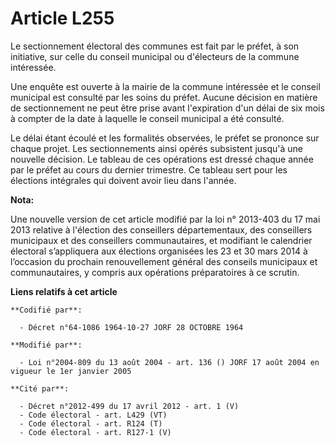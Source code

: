 # Article L255

Le sectionnement électoral des communes est fait par le préfet, à son initiative, sur celle du conseil municipal ou
d'électeurs de la commune intéressée.

Une enquête est ouverte à la mairie de la commune intéressée et le conseil municipal est consulté par les soins du préfet.
Aucune décision en matière de sectionnement ne peut être prise avant l'expiration d'un délai de six mois à compter de la date
à laquelle le conseil municipal a été consulté.

Le délai étant écoulé et les formalités observées, le préfet se prononce sur chaque projet. Les sectionnements ainsi opérés
subsistent jusqu'à une nouvelle décision. Le tableau de ces opérations est dressé chaque année par le préfet au cours du
dernier trimestre. Ce tableau sert pour les élections intégrales qui doivent avoir lieu dans l'année.

**Nota:**

Une nouvelle version de cet article modifié par la loi n° 2013-403 du 17 mai 2013 relative à l'élection des conseillers
départementaux, des conseillers municipaux et des conseillers communautaires, et modifiant le calendrier électoral
s’appliquera aux élections organisées les 23 et 30 mars 2014 à l’occasion du prochain renouvellement général des conseils
municipaux et communautaires, y compris aux opérations préparatoires à ce scrutin.

**Liens relatifs à cet article**

	**Codifié par**:

	  - Décret n°64-1086 1964-10-27 JORF 28 OCTOBRE 1964

	**Modifié par**:

	  - Loi n°2004-809 du 13 août 2004 - art. 136 () JORF 17 août 2004 en vigueur le 1er janvier 2005

	**Cité par**:

	  - Décret n°2012-499 du 17 avril 2012 - art. 1 (V)
	  - Code électoral - art. L429 (VT)
	  - Code électoral - art. R124 (T)
	  - Code électoral - art. R127-1 (V)
